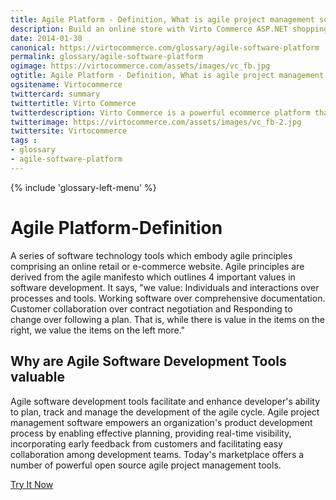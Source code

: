 ```yaml
---
title: Agile Platform - Definition, What is agile project management software and why are Agile Tools valuable?| Glossary Virto Commerce.
description: Build an online store with Virto Commerce ASP.NET shopping cart software. Benefit from an open source shopping cart software that has every feature you need.
date: 2014-01-30
canonical: https://virtocommerce.com/glossary/agile-software-platform
permalink: glossary/agile-software-platform
ogimage: https://virtocommerce.com/assets/images/vc_fb.jpg
ogtitle: Agile Platform - Definition, What is agile project management software and why are Agile Tools valuable?| Glossary Virto Commerce.
ogsitename: Virtocommerce
twittercard: summary
twittertitle: Virto Commerce
twitterdescription: Virto Commerce is a powerful ecommerce platform that includes everything you need to create an online store and sell online. Try it free with Free Community License
twitterimage: https://virtocommerce.com/assets/images/vc_fb-2.jpg
twittersite: Virtocommerce
tags : 
- glossary
- agile-software-platform
---
```

<div class="business-features clearfix __responsive">
	{% include 'glossary-left-menu' %}
	<div class="business-cnt">
		<div class="head __cart">
			<h1 class="title">Agile Platform-Definition</h1>
		</div>
		<p class="text">A series of software technology tools which embody agile principles comprising an online retail or e-commerce website. Agile principles are derived from the agile manifesto which outlines 4 important values in software development. It says, "we value: Individuals and interactions over processes and tools. Working software over comprehensive documentation. Customer collaboration over contract negotiation and Responding to change over following a plan. That is, while there is value in the items on the right, we value the items on the left more."</p>
		<h2 class="sub-title">Why are Agile Software Development Tools valuable</h2>
		<p class="text">Agile software development tools facilitate and enhance developer's ability to plan, track and manage the development of the agile cycle. Agile project management software empowers an organization's product development process by enabling effective planning, providing real-time visibility, incorporating early feedback from customers and facilitating easy collaboration among development teams. Today's marketplace offers a number of powerful open source agile project management tools.</p>
		<div class="buttons columns">
			<div class="column">
				<a class="button fill" href="/try-now">Try It Now</a>
			</div>
		</div>
	</div>
</div>